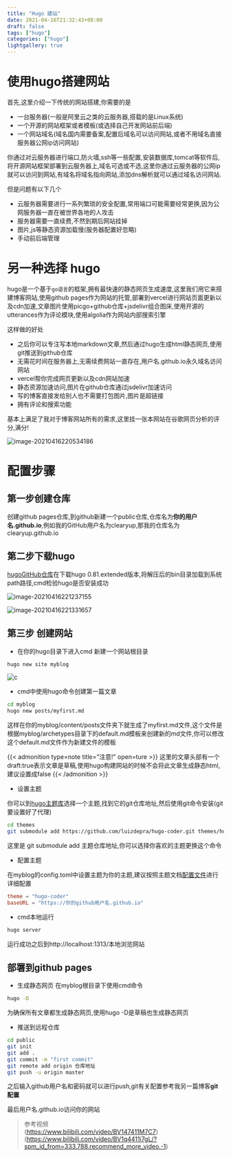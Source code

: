 ```yaml
---
title: "Hugo 建站"
date: 2021-04-16T21:32:43+08:00
draft: false
tags: ["hugo"]
categories: ["hugo"]
lightgallery: true
---
```




# 使用hugo搭建网站

首先,这里介绍一下传统的网站搭建,你需要的是

* 一台服务器(一般是阿里云之类的云服务器,搭载的是Linux系统)
* 一个开源的网站框架或者模板(或选择自己开发网站前后端)
* 一个网站域名(域名国内需要备案,配置后域名可以访问网站,或者不用域名直接服务器公网ip访问网站)

你通过对云服务器进行端口,防火墙,ssh等一些配置,安装数据库,tomcat等软件后,将开源网站框架部署到云服务器上,域名可选或不选,这里你通过云服务器的公网ip就可以访问到网站,有域名将域名指向网站,添加dns解析就可以通过域名访问网站.

但是问题有以下几个

* 云服务器需要进行一系列繁琐的安全配置,常用端口可能需要经常更换,因为公网服务器一直在被世界各地的人攻击
* 服务器需要一直续费,不然到期后网站挂掉
* 图片,js等静态资源加载慢(服务器配置好忽略)
* 手动前后端管理

# 另一种选择 hugo

hugo是一个基于`go语言`的框架,拥有最快速的静态网页生成速度,这里我们用它来搭建博客网站,使用github pages作为网站的托管,部署到vercel进行网站页面更新以及cdn加速,文章图片使用picgo+github仓库+jsdelivr组合图床,使用开源的utterances作为评论模块,使用algolia作为网站内部搜索引擎

这样做的好处

* 之后你可以专注写本地markdown文章,然后通过hugo生成html静态网页,使用git推送到github仓库
* 无需花时间在服务器上,无需续费网站一直存在,用户名.github.io永久域名访问网站
* vercel帮你完成网页更新以及cdn网站加速
* 静态资源加速访问,图片在github仓库通过jsdelivr加速访问
* 写的博客直接发给别人也不需要打包图片,图片是超链接
* 拥有评论和搜索功能 

基本上满足了我对于博客网站所有的需求,这里挂一张本网站在谷歌网页分析的评分,满分!

![image-20210416220534186](https://cdn.jsdelivr.net/gh/clearyup/picgo/img/20210416220541.png)

# 配置步骤

## 第一步创建仓库

创建github pages仓库,到github新建一个public仓库,仓库名为**你的用户名.github.io**,例如我的GitHub用户名为clearyup,那我的仓库名为clearyup.github.io

## 第二步下载hugo

[hugoGitHub仓库](https://github.com/gohugoio/hugo)在下载hugo 0.81.extended版本,将解压后的bin目录加载到系统path路径,cmd检验hugo是否安装成功

![image-20210416221237155](https://cdn.jsdelivr.net/gh/clearyup/picgo/img/20210416221237.png)


![image-20210416221331657](https://cdn.jsdelivr.net/gh/clearyup/picgo/img/20210416221332.png)

##  第三步 创建网站
* 在你的hugo目录下进入cmd 新建一个网站根目录
```bash
hugo new site myblog
```

![c](https://cdn.jsdelivr.net/gh/clearyup/picgo/img/20210417102917.png)

* cmd中使用hugo命令创建第一篇文章
```bash
cd myblog
hugo new posts/myfirst.md
```
这样在你的myblog/content/posts文件夹下就生成了myfirst.md文件,这个文件是根据myblog/archetypes目录下的default.md模板来创建新的md文件,你可以修改这个default.md文件作为新建文件的模板

{{< admonition type=note title="注意!" open=ture >}}
这里的文章头部有一个draft:true表示文章是草稿,使用hugo构建网站的时候不会将此文章生成静态html,建议设置成false
{{< /admonition >}}

* 设置主题

你可以到[hugo主题库](https://themes.gohugo.io/)选择一个主题,找到它的git仓库地址,然后使用git命令安装(git要设置好了代理)
```bash
cd themes
git submodule add https://github.com/luizdepra/hugo-coder.git themes/hugo-coder
```
这里是 git submodule add 主题仓库地址,你可以选择你喜欢的主题更换这个命令

* 配置主题

在myblog的config.toml中设置主题为你的主题,建议按照主题文档[配置文件](https://github.com/luizdepra/hugo-coder/blob/master/exampleSite/config.toml)进行详细配置
```toml
theme = "hugo-coder"
baseURL = "https://你的github用户名.github.io"
```
* cmd本地运行
```bash
hugo server
```
运行成功之后到http://localhost:1313/本地浏览网站

##  部署到github pages

* 生成静态网页
在myblog根目录下使用cmd命令
```bash
hugo -D
```
为确保所有文章都生成静态网页,使用hugo -D是草稿也生成静态网页

* 推送到远程仓库
```bash
cd public
git init
git add .
git commit -m "first commit"
git remote add origin 仓库地址
git push -u origin master
```
之后输入github用户名和密码就可以进行push,git有关配置参考我另一篇博客**git配置**

最后用户名.github.io访问你的网站

> 参考视频   
(https://www.bilibili.com/video/BV147411M7C7)  
(https://www.bilibili.com/video/BV1q4411i7gL/?spm_id_from=333.788.recommend_more_video.-1)
>



